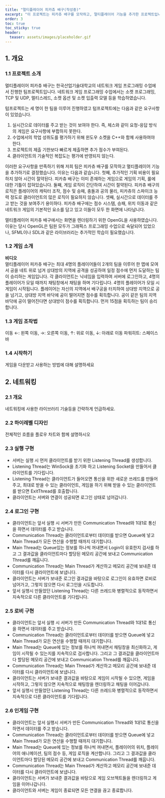 ```yaml
---
title: "멀티플레이어 피카츄 배구(작성중)"
excerpt: "이 프로젝트는 피카츄 배구를 모작하고, 멀티플레이어 기능을 추가한 프로젝트입니다."
order: 3
toc: true
toc_sticky: true
header:
  teaser: assets/images/placeholder.gif
---
```


## 1. 개요
### 1.1 프로젝트 소개
멀티플레이어 피카츄 배구는 한국산업기술대학교의 네트워크 게임 프로그래밍 수업에서 진행한 팀프로젝트입니다.
네트워크 게임 프로그래밍 수업에서는 소켓 프로그래밍, TCP 및 UDP, 멀티스레드, 소켓 옵션 및 소켓 입출력 모델 등을 학습하였습니다.

텀프로젝트는 세 명이 한 팀을 이루어 진행하였고 텀프로젝트에는 다음과 같은 요구사항이 있었습니다.
1. 실시간으로 데이터를 주고 받는 것이 보여야 한다. 즉, 체스와 같이 요청-응답 방식의 게임은 요구사항에 부합하지 못한다.
2. 수업에서의 학업 성취도를 평가하기 위해 윈도우 소켓을 C++와 함께 사용하여야 한다.
3. 프로젝트의 제출 기한보다 빠르게 제출하면 추가 점수가 부여된다.
4. 클라이언트의 기술적인 복잡도는 평가에 반영되지 않는다.

이러한 요구사항을 만족하기 위해 저희 팀은 피카츄 배구를 모작하고 멀티플레이어 기능을 추가하기로 결정했습니다. 이유는 다음과 같습니다.
첫째, 추가적인 기획 비용이 필요하지 않아 시간이 절약된다. 피카츄 배구는 이미 존재하는 게임으로 게임의 기획, 룰에 대한 기틀이 잡혀있습니다.
둘째, 게임 로직이 간단하여 시간이 절약된다. 피카츄 배구의 로직은 플레이어의 캐릭터 조작, 점수 및 승패, 충돌과 공의 물리, 피카츄의 스파이크 능력 정도로 클라이언트의 많은 로직이 필요하지 않습니다.
셋째, 실시간으로 데이터를 주고 받는 것을 보여주기 용이하다. 피카츄 배구에는 점수 시스템, 승패, 위치 이동과 같은 네트워크 게임의 기본적인 요소를 담고 있고 이들이 모두 한 화면에 나타납니다.

멀티플레이어 피카츄 배구에서는 화면을 렌더링하기 위한 OpenGL을 사용하였습니다. 이유는 당시 OpenGL은 팀원 모두가 그래픽스 프로그래밍 수업으로 숙달되어 있었으나, SFML이나 SDL과 같은 라이브러리는 추가적인 학습이 필요했습니다.

### 1.2 게임 소개
**비디오**<br/>
멀티플레이어 피카츄 배구는 최대 4명의 플레이어들이 2개의 팀을 이루어 한 맵에 모여서 공을 네트 위로 넘겨 상대방의 지역에 공격을 성공하여 일정 점수에 먼저 도달하는 팀이 승리하는 게임입니다.
각 클라이언트는 닉네임을 입력하여 서버에 로그인하고, 4명의 플레이어가 모일 때까지 채팅창에서 채팅을 하며 기다립니다.
4명의 플레이어가 모일 시 게임이 시작됩니다.
플레이어는 자신의 지역에서 배구공을 터치하여 상대방 지역으로 공을 넘기고, 상대방 지역 바닥에 공이 떨어지면 점수를 획득합니다.
공이 같은 팀의 지역 바닥에 공이 떨어진다면 상대방이 점수를 획득합니다.
먼저 15점을 획득하는 팀이 승리합니다.
### 1.3 게임 조작법
이동
 ←: 왼쪽 이동, 
 →: 오른쪽 이동, 
 ↑: 위로 이동, 
 ↓: 아래로 이동
파워히트: 스페이스바

### 1.4 시작하기
게임을 다운받고 사용하는 방법에 대해 설명하세요

## 2. 네트워킹
### 2.1 개요
네트워킹에 사용한 라이브러리 기술등을 간략하게 언급하세요.
### 2.2 하이레벨 디자인
전체적인 흐름을 플로우 차트와 함께 설명하시오
### 2.3 실행 구현
- 서버는 실행 시 먼저 클라이언트를 받기 위한 Listening Thread를 생성합니다.
- Listening Thread는 WinSock을 초기화 하고 Listening Socket을 만들어서 클라이언트를 기다립니다.
- Listening Thread는 클라이언트가 들어오면 통신을 위한 새로운 쓰레드를 만들어주고, 최대로 받을 수 있는 클라이언트, 게임을 하기 위해 받을 수 있는 클라이언트를 받으면 ExitThread를 호출합니다.
- 클라이언트는 서버와 연결이 성공되면 로그인 상태로 넘어갑니다.

### 2.4 로그인 구현
- 클라이언트는 앞서 실행 시 서버가 만든 Communication Thread와 1대1로 통신을 하면서 데이터를 주고 받습니다.
- Communication Thread는 클라이언트로부터 데이터를 받으면 Queue에 넣고 Main Thread가 모든 연산을 수행할 때까지 대기합니다.
- Main Thread는 Queue있는 정보를 하나씩 꺼내면서 Login이 유효한지 검사를 하고 그 결과값을 클라이언트마다 할당된 메모리 공간에 보내고 Communication Thread를 깨웁니다.
- Communication Thread는 Main Thread가 계산하고 메모리 공간에 보내준 데이터를 다시 클라이언트에 보냅니다.
- 클라이언트는 서버가 보내준 로그인 결과값을 바탕으로 로그인이 유효하면 로비로 넘어가고, 그렇지 않으면 다시 로그인을 시도합니다.
- 앞서 실행시 만들었던 Listening Thread는 다른 쓰레드와 병렬적으로 동작하면서 지속적으로 다른 클라이언트를 기다립니다.

### 2.5 로비 구현
- 클라이언트는 앞서 실행 시 서버가 만든 Communication Thread와 1대1로 통신을 하면서 데이터를 주고 받습니다.
- Communication Thread는 클라이언트로부터 데이터를 받으면 Queue에 넣고 Main Thread가 모든 연산을 수행할 때까지 대기합니다.
- Main Thread는 Queue에 있는 정보를 하나씩 꺼내면서 채팅창을 최신화하고, 게임이 시작될 수 있는지를 지속적으로 검사합니다. 그리고 그 결과값을 클라이언트마다 할당된 메모리 공간에 보내고 Communication Thread를 깨웁니다.
- Communication Thread는 Main Thread가 계산하고 메모리 공간에 보내준 데이터를 다시 클라이언트에 보냅니다.
- 클라이언트는 서버가 보내준 결과값을 바탕으로 게임이 시작될 수 있으면, 게임을 시작하고, 그렇지 않으면 지속적으로 채팅창을 렌더링하고 채팅을 이어갑니다.
- 앞서 실행시 만들었던 Listening Thread는 다른 쓰레드와 병렬적으로 동작하면서 지속적으로 다른 클라이언트를 기다립니다.

### 2.6 인게임 구현
- 클라이언트는 앞서 실행시 서버가 만든 Communication Thread와 1대1로 통신을 하면서 데이터를 주고 받습니다.
- Communication Thread는 클라이언트로부터 데이터를 받으면 Queue에 넣고 Main Thread가 모든 연산을 수행할 때까지 대기합니다.
- Main Thread는 Queue에 있는 정보를 하나씩 꺼내면서, 플레이어의 위치, 플레이어의 애니메이션, 팀의 점수 등, 게임 로직을 계산합니다. 그리고 그 결과값을 클라이언트마다 할당된 메모리 공간에 보내고 Communication Thread를 깨웁니다.
- Communication Thread는 Main Thread가 계산하고 메모리 공간에 보내준 데이터를 다시 클라이언트에 보냅니다.
- 클라이언트는 서버가 보내준 결과값을 바탕으로 게임 오브젝트들을 렌더링하고 게임을 이어나갑니다.
- 클라이언트와 서버는 게임이 종료되면 모든 연결을 끊고 종료합니다.

<!-- ## 3. 렌더링
### 3.1 개요
렌더링에 어떠한 라이브러리 기술등을 썼는지 간략하게 언급하세요.
### 3.2 하이레벨 디자인
렌더링 흐름에 대해 간략하게 설명하세요.
텍스쳐 로딩
### 3.3 구현 -->